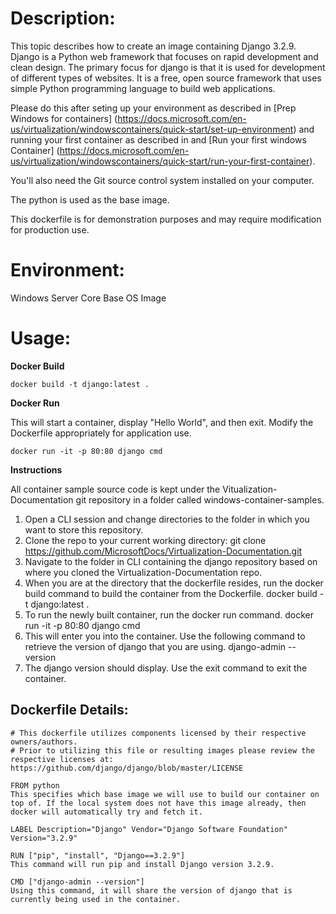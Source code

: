 # Description:

This topic describes how to create an image containing Django 3.2.9. Django is a Python web framework that focuses on rapid development and clean design. The primary focus for django is that it is used for development of different types of websites. It is a free, open source framework that uses simple Python programming language to build web applications. 

Please do this after seting up your environment as described in [Prep Windows for containers] (https://docs.microsoft.com/en-us/virtualization/windowscontainers/quick-start/set-up-environment) and running your first container as described in and [Run your first windows Container] (https://docs.microsoft.com/en-us/virtualization/windowscontainers/quick-start/run-your-first-container).

You'll also need the Git source control system installed on your computer.

The python is used as the base image.

This dockerfile is for demonstration purposes and may require modification for production use. 

# Environment:

Windows Server Core Base OS Image

# Usage:

**Docker Build**

```
docker build -t django:latest .
```

**Docker Run** 

This will start a container, display "Hello World", and then exit. Modify the Dockerfile appropriately for application use. 

```
docker run -it -p 80:80 django cmd
```

**Instructions**

All container sample source code is kept under the Vitualization-Documentation git repository in a folder called windows-container-samples.
1. Open a CLI session and change directories to the folder in which you want to store this repository. 
2. Clone the repo to your current working directory:
    git clone https://github.com/MicrosoftDocs/Virtualization-Documentation.git
3. Navigate to the folder in CLI containing the django repository based on where you cloned the Virtualization-Documentation repo.
4. When you are at the directory that the dockerfile resides, run the docker build command to build the container from the Dockerfile.
    docker build -t django:latest .
5. To run the newly built container, run the docker run command.
    docker run -it -p 80:80 django cmd
6. This will enter you into the container. Use the following command to retrieve the version of django that you are using.
    django-admin --version
7. The django version should display. Use the exit command to exit the container.

## Dockerfile Details:
```
# This dockerfile utilizes components licensed by their respective owners/authors.
# Prior to utilizing this file or resulting images please review the respective licenses at: https://github.com/django/django/blob/master/LICENSE

FROM python
This specifies which base image we will use to build our container on top of. If the local system does not have this image already, then docker will automatically try and fetch it. 

LABEL Description="Django" Vendor="Django Software Foundation" Version="3.2.9"

RUN ["pip", "install", "Django==3.2.9"]
This command will run pip and install Django version 3.2.9. 

CMD ["django-admin --version"]
Using this command, it will share the version of django that is currently being used in the container.
```


